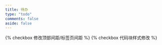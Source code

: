 ```yaml
---
title: 待办
type: "todo"
comments: false
aside: false
---
```

{% checkbox 修改顶部间距/标签页间距 %}
{% checkbox 代码块样式修改 %}